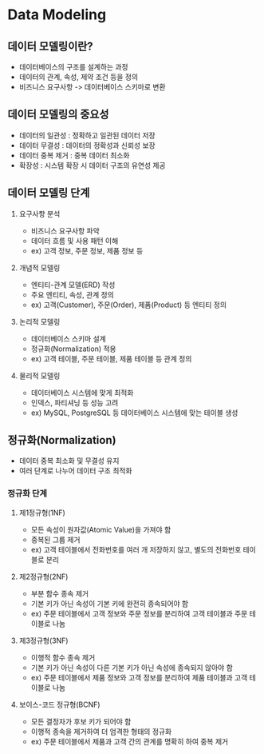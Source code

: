 # Data Modeling

## 데이터 모델링이란?
- 데이터베이스의 구조를 설계하는 과정
- 데이터의 관계, 속성, 제약 조건 등을 정의
- 비즈니스 요구사항 -> 데이터베이스 스키마로 변환


## 데이터 모델링의 중요성
- 데이터의 일관성 : 정확하고 일관된 데이터 저장
- 데이터 무결성 : 데이터의 정확성과 신뢰성 보장
- 데이터 중복 제거 : 중복 데이터 최소화
- 확장성 : 시스템 확장 시 데이터 구조의 유연성 제공


## 데이터 모델링 단계
1. 요구사항 분석
   - 비즈니스 요구사항 파악
   - 데이터 흐름 및 사용 패턴 이해
   - ex) 고객 정보, 주문 정보, 제품 정보 등
   
2. 개념적 모델링
   - 엔티티-관계 모델(ERD) 작성
   - 주요 엔티티, 속성, 관계 정의
   - ex) 고객(Customer), 주문(Order), 제품(Product) 등 엔티티 정의


3. 논리적 모델링
   - 데이터베이스 스키마 설계
   - 정규화(Normalization) 적용
   - ex) 고객 테이블, 주문 테이블, 제품 테이블 등 관계 정의


4. 물리적 모델링
    - 데이터베이스 시스템에 맞게 최적화
    - 인덱스, 파티셔닝 등 성능 고려
    - ex) MySQL, PostgreSQL 등 데이터베이스 시스템에 맞는 테이블 생성
   
    
    
## 정규화(Normalization)
- 데이터 중복 최소화 및 무결성 유지
- 여러 단계로 나누어 데이터 구조 최적화


### 정규화 단계
1. 제1정규형(1NF)
   - 모든 속성이 원자값(Atomic Value)을 가져야 함
   - 중복된 그룹 제거
   - ex) 고객 테이블에서 전화번호를 여러 개 저장하지 않고, 별도의 전화번호 테이블로 분리


2. 제2정규형(2NF)
    - 부분 함수 종속 제거
    - 기본 키가 아닌 속성이 기본 키에 완전히 종속되어야 함
    - ex) 주문 테이블에서 고객 정보와 주문 정보를 분리하여 고객 테이블과 주문 테이블로 나눔


3. 제3정규형(3NF)
    - 이행적 함수 종속 제거
    - 기본 키가 아닌 속성이 다른 기본 키가 아닌 속성에 종속되지 않아야 함
    - ex) 주문 테이블에서 제품 정보와 고객 정보를 분리하여 제품 테이블과 고객 테이블로 나눔
    
 
4. 보이스-코드 정규형(BCNF)
    - 모든 결정자가 후보 키가 되어야 함
    - 이행적 종속을 제거하여 더 엄격한 형태의 정규화
    - ex) 주문 테이블에서 제품과 고객 간의 관계를 명확히 하여 중복 제거